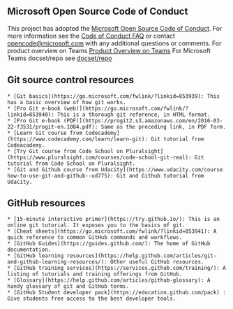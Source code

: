 ## Microsoft Open Source Code of Conduct
This project has adopted the [Microsoft Open Source Code of Conduct](https://opensource.microsoft.com/codeofconduct/).
For more information see the [Code of Conduct FAQ](https://opensource.microsoft.com/codeofconduct/faq/) or contact [opencode@microsoft.com](mailto:opencode@microsoft.com) with any additional questions or comments.
For product overview on Teams [Product Overview on Teams]()
For Microsoft Teams docset/repo see [docset/repo](https://docs.microsoft.com/en-us/microsoftteams/platform/mstdd-landing/)

## Git source control resources
    * [Git basics](https://go.microsoft.com/fwlink/?linkid=853939): This has a basic overview of how git works.
    * [Pro Git e-book (web)](https://go.microsoft.com/fwlink/?linkid=853940): This is a thorough git reference, in HTML format.
    * [Pro Git e-book (PDF)](https://progit2.s3.amazonaws.com/en/2016-03-22-f3531/progit-en.1084.pdf): Same as the preceding link, in PDF form.
    * [Learn Git course from Codecademy](https://www.codecademy.com/learn/learn-git): Git tutorial from Codeacademy.
    * [Try Git course from Code School on Pluralsight](https://www.pluralsight.com/courses/code-school-git-real): Git tutorial from Code School on Pluralsight.
    * [Git and Github course from Udacity](https://www.udacity.com/course how-to-use-git-and-github--ud775): Git and Github tutorial from Udacity.

## GitHub resources

    * [15-minute interactive primer](https://try.github.io/): This is an online git tutorial. It exposes you to the basics of git.
    * [Cheat sheets](https://go.microsoft.com/fwlink/?linkid=853941): A quick reference to common GitHub commands and workflows.
    * [GitHub Guides](https://guides.github.com/): The home of GitHub documentation.
    * [GitHub learning resources](https://help.github.com/articles/git-and-github-learning-resources/): Other useful GitHub resources.
    * [GitHub training services](https://services.github.com/training/): A listing of tutorials and training offerings from GitHub.
    * [Glossary](https://help.github.com/articles/github-glossary): A handy glossary of git and GitHub terms.
    * [GitHub Student developer pack](https://education.github.com/pack) : Give students free access to the best developer tools.